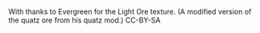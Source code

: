 With thanks to Evergreen for the Light Ore texture. (A modified version of the quatz ore from his quatz mod.) CC-BY-SA

